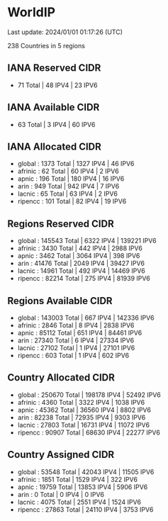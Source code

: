 # WorldIP

Last update: 2024/01/01 01:17:26 (UTC)

238 Countries in 5 regions

## IANA Reserved CIDR

- 71 Total | 48 IPV4 | 23 IPV6

## IANA Available CIDR

- 63 Total | 3 IPV4 | 60 IPV6

## IANA Allocated CIDR

- global : 1373 Total | 1327 IPV4 | 46 IPV6
- afrinic : 62 Total | 60 IPV4 | 2 IPV6
- apnic : 196 Total | 180 IPV4 | 16 IPV6
- arin : 949 Total | 942 IPV4 | 7 IPV6
- lacnic : 65 Total | 63 IPV4 | 2 IPV6
- ripencc : 101 Total | 82 IPV4 | 19 IPV6

## Regions Reserved CIDR

- global : 145543 Total | 6322 IPV4 | 139221 IPV6
- afrinic : 3430 Total | 442 IPV4 | 2988 IPV6
- apnic : 3462 Total | 3064 IPV4 | 398 IPV6
- arin : 41476 Total | 2049 IPV4 | 39427 IPV6
- lacnic : 14961 Total | 492 IPV4 | 14469 IPV6
- ripencc : 82214 Total | 275 IPV4 | 81939 IPV6

## Regions Available CIDR

- global : 143003 Total | 667 IPV4 | 142336 IPV6
- afrinic : 2846 Total | 8 IPV4 | 2838 IPV6
- apnic : 85112 Total | 651 IPV4 | 84461 IPV6
- arin : 27340 Total | 6 IPV4 | 27334 IPV6
- lacnic : 27102 Total | 1 IPV4 | 27101 IPV6
- ripencc : 603 Total | 1 IPV4 | 602 IPV6

## Country Allocated CIDR

- global : 250670 Total | 198178 IPV4 | 52492 IPV6
- afrinic : 4360 Total | 3322 IPV4 | 1038 IPV6
- apnic : 45362 Total | 36560 IPV4 | 8802 IPV6
- arin : 82238 Total | 72935 IPV4 | 9303 IPV6
- lacnic : 27803 Total | 16731 IPV4 | 11072 IPV6
- ripencc : 90907 Total | 68630 IPV4 | 22277 IPV6

## Country Assigned CIDR

- global : 53548 Total | 42043 IPV4 | 11505 IPV6
- afrinic : 1851 Total | 1529 IPV4 | 322 IPV6
- apnic : 19759 Total | 13853 IPV4 | 5906 IPV6
- arin : 0 Total | 0 IPV4 | 0 IPV6
- lacnic : 4075 Total | 2551 IPV4 | 1524 IPV6
- ripencc : 27863 Total | 24110 IPV4 | 3753 IPV6
